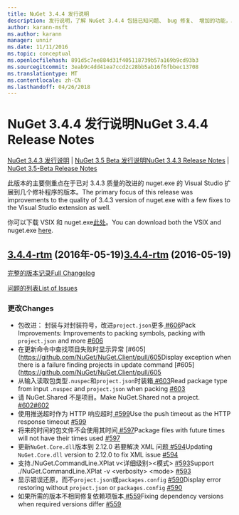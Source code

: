 ```yaml
---
title: NuGet 3.4.4 发行说明
description: 发行说明，了解 NuGet 3.4.4 包括已知问题、 bug 修复、 增加的功能，以及 DCRs。
author: karann-msft
ms.author: karann
manager: unnir
ms.date: 11/11/2016
ms.topic: conceptual
ms.openlocfilehash: 891d5c7ee884d31f405118739b57a169b9cd93b3
ms.sourcegitcommit: 3eab9c4dd41ea7ccd2c28bb5ab16f6fbbec13708
ms.translationtype: MT
ms.contentlocale: zh-CN
ms.lasthandoff: 04/26/2018
---
```

# <a name="nuget-344-release-notes"></a><span data-ttu-id="ad950-103">NuGet 3.4.4 发行说明</span><span class="sxs-lookup"><span data-stu-id="ad950-103">NuGet 3.4.4 Release Notes</span></span>

<span data-ttu-id="ad950-104">[NuGet 3.4.3 发行说明](../release-notes/nuget-3.4.3.md) | [NuGet 3.5 Beta 发行说明](../release-notes/nuget-3.5-Beta.md)</span><span class="sxs-lookup"><span data-stu-id="ad950-104">[NuGet 3.4.3 Release Notes](../release-notes/nuget-3.4.3.md) | [NuGet 3.5-Beta Release Notes](../release-notes/nuget-3.5-Beta.md)</span></span>

<span data-ttu-id="ad950-105">此版本的主要侧重点在于已对 3.4.3 质量的改进的 nuget.exe 的 Visual Studio 扩展到几个修补程序的版本。</span><span class="sxs-lookup"><span data-stu-id="ad950-105">The primary focus of this release was improvements to the quality of 3.4.3 version of nuget.exe with a few fixes to the Visual Studio extension as well.</span></span>

<span data-ttu-id="ad950-106">你可以下载 VSIX 和 nuget.exe[此处](https://dist.nuget.org/index.html)。</span><span class="sxs-lookup"><span data-stu-id="ad950-106">You can download both the VSIX and nuget.exe [here](https://dist.nuget.org/index.html).</span></span>

## <a name="344-rtmhttpsgithubcomnugetnugetclienttree344-rtm-2016-05-19"></a><span data-ttu-id="ad950-107">[3.4.4-rtm](https://github.com/NuGet/NuGet.Client/tree/3.4.4-rtm) (2016年-05-19)</span><span class="sxs-lookup"><span data-stu-id="ad950-107">[3.4.4-rtm](https://github.com/NuGet/NuGet.Client/tree/3.4.4-rtm) (2016-05-19)</span></span>

[<span data-ttu-id="ad950-108">完整的版本记录</span><span class="sxs-lookup"><span data-stu-id="ad950-108">Full Changelog</span></span>](https://github.com/NuGet/NuGet.Client/compare/3.5.0-beta-final...3.4.4-rtm)

[<span data-ttu-id="ad950-109">问题的列表</span><span class="sxs-lookup"><span data-stu-id="ad950-109">List of Issues</span></span>](https://github.com/NuGet/Home/issues?q=is%3Aissue+milestone%3A3.4.4+is%3Aclosed)

### <a name="changes"></a><span data-ttu-id="ad950-110">更改</span><span class="sxs-lookup"><span data-stu-id="ad950-110">Changes</span></span>

- <span data-ttu-id="ad950-111">包改进： 封装与对封装符号，改进`project.json`更多[ \#606](https://github.com/NuGet/NuGet.Client/pull/606)</span><span class="sxs-lookup"><span data-stu-id="ad950-111">Pack Improvements: Improvements to packing symbols, packing with `project.json` and more [\#606](https://github.com/NuGet/NuGet.Client/pull/606)</span></span>
- <span data-ttu-id="ad950-112">在更新命令中查找项目失败时显示异常 [\#605] (https://github.com/NuGet/NuGet.Client/pull/605</span><span class="sxs-lookup"><span data-stu-id="ad950-112">Display exception when there is a failure finding projects in update command [\#605](https://github.com/NuGet/NuGet.Client/pull/605</span></span>
- <span data-ttu-id="ad950-113">从输入读取包类型`.nuspec`和`project.json`时装箱[ \#603](https://github.com/NuGet/NuGet.Client/pull/603)</span><span class="sxs-lookup"><span data-stu-id="ad950-113">Read package type from input `.nuspec` and `project.json` when packing [\#603](https://github.com/NuGet/NuGet.Client/pull/603)</span></span>
- <span data-ttu-id="ad950-114">请 NuGet.Shared 不是项目。</span><span class="sxs-lookup"><span data-stu-id="ad950-114">Make NuGet.Shared not a project.</span></span> [<span data-ttu-id="ad950-115">\#602</span><span class="sxs-lookup"><span data-stu-id="ad950-115">\#602</span></span>](https://github.com/NuGet/NuGet.Client/pull/602)
- <span data-ttu-id="ad950-116">使用推送超时作为 HTTP 响应超时[ \#599](https://github.com/NuGet/NuGet.Client/pull/599)</span><span class="sxs-lookup"><span data-stu-id="ad950-116">Use the push timeout as the HTTP response timeout [\#599](https://github.com/NuGet/NuGet.Client/pull/599)</span></span>
- <span data-ttu-id="ad950-117">将来的时间的包文件不会使用其时间[ \#597](https://github.com/NuGet/NuGet.Client/pull/597)</span><span class="sxs-lookup"><span data-stu-id="ad950-117">Package files with future times will not have their times used [\#597](https://github.com/NuGet/NuGet.Client/pull/597)</span></span>
- <span data-ttu-id="ad950-118">更新`NuGet.Core.dll`版本到 2.12.0 若要解决 XML 问题[ \#594](https://github.com/NuGet/NuGet.Client/pull/594)</span><span class="sxs-lookup"><span data-stu-id="ad950-118">Updating `NuGet.Core.dll` version to 2.12.0 to fix XML issue [\#594](https://github.com/NuGet/NuGet.Client/pull/594)</span></span>
- <span data-ttu-id="ad950-119">支持./NuGet.CommandLine.XPlat v\<详细级别\>\<模式\> [ \#593](https://github.com/NuGet/NuGet.Client/pull/593)</span><span class="sxs-lookup"><span data-stu-id="ad950-119">Support ./NuGet.CommandLine.XPlat -v \<verbosity\> \<mode\> [\#593](https://github.com/NuGet/NuGet.Client/pull/593)</span></span>
- <span data-ttu-id="ad950-120">显示错误还原，而不`project.json`或`packages.config` [ \#590](https://github.com/NuGet/NuGet.Client/pull/590)</span><span class="sxs-lookup"><span data-stu-id="ad950-120">Display error restoring without `project.json` or `packages.config` [\#590](https://github.com/NuGet/NuGet.Client/pull/590)</span></span>
- <span data-ttu-id="ad950-121">如果所需的版本不相同修复依赖项版本[ \#559](https://github.com/NuGet/NuGet.Client/pull/559)</span><span class="sxs-lookup"><span data-stu-id="ad950-121">Fixing dependency versions when required versions differ [\#559](https://github.com/NuGet/NuGet.Client/pull/559)</span></span>